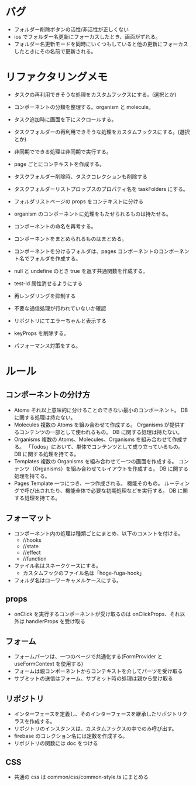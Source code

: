 # バグ

- フォルダー削除ボタンの活性/非活性が正しくない
- ios でフォルダー名更新にフォーカスしたとき、画面がずれる。
- フォルダー名更新モードを同時にいくつもしていると他の更新にフォーカスしたときにその名前で更新される。

# リファクタリングメモ

- タスクの再利用できそうな処理をカスタムフックスにする。(選択とか)
- コンポーネントの分類を整理する。organism と molecule。
- タスク追加時に画面を下にスクロールする。

- タスクフォルダーの再利用できそうな処理をカスタムフックスにする。(選択とか)
- 非同期でできる処理は非同期で実行する。
- page ごとにコンテキストを作成する。
- タスクフォルダー削除時、タスクコレクションも削除する
- タスクフォルダーリストプロップスのプロパティ名を taskFolders にする。
- フォルダリストページの props をコンテキストに分ける
- organism のコンポーネントに処理をもたせられるものは持たせる。
- コンポーネントの命名を再考する。
- コンポーネントをまとめられるものはまとめる。
- コンポーネントを分けるフォルダは、pages コンポーネントのコンポーネント名でフォルダを作成する。
- null と undefine のとき true を返す共通関数を作成する。

- test-id 属性消せるようにする
- 再レンダリングを抑制する
- 不要な通信処理が行われていないか確認
- リポジトリにてエラーちゃんと表示する
- keyProps を削除する。
- パフォーマンス対策をする。

# ルール

## コンポーネントの分け方

- Atoms
  それ以上意味的に分けることのできない最小のコンポーネント。
  DB に関する処理は持たない。
- Molecules
  複数の Atoms を組み合わせて作成する。
  Organisms が提供するコンテンツの一部として使われるもの。
  DB に関する処理は持たない。
- Organisms
  複数の Atoms、Molecules、Organisms を組み合わせて作成する。
  「Todos」において、単体でコンテンツとして成り立っているもの。
  DB に関する処理を持てる。
- Templates
  複数の Organisms を組み合わせて一つの画面を作成する。
  コンテンツ（Organisms）を組み合わせてレイアウトを作成する。
  DB に関する処理を持てる。
- Pages
  Template 一つにつき、一つ作成される。
  機能そのもの。
  ルーティングで呼び出されたり、機能全体で必要な初期処理などを実行する。
  DB に関する処理を持てる。

## フォーマット

- コンポーネント内の処理は種類ごとにまとめ、以下のコメントを付ける。
  - //hooks
  - //state
  - //effect
  - //function
- ファイル名はスネークケースにする。
  - カスタムフックのファイル名は「hoge-fuga-hook」
- フォルダ名はローワーキャメルケースにする。

## props

- onClick を実行するコンポーネントが受け取るのは onClickProps、それ以外は handlerProps を受け取る

## フォーム

- フォームパーツは、一つのページで共通化する(FormProvider と useFormContext を使用する)
- フォームは親コンポーネントからコンテキストを介してパーツを受け取る
- サブミットの送信はフォーム、サブミット時の処理は親から受け取る

## リポジトリ

- インターフェースを定義し、そのインターフェースを継承したリポジトリクラスを作成する。
- リポジトリのインスタンスは、カスタムフックスの中でのみ呼び出す。
- firebase のコレクション名には定数を作成する。
- リポジトリの関数には doc をつける

## CSS

- 共通の css は common/css/common-style.ts にまとめる
